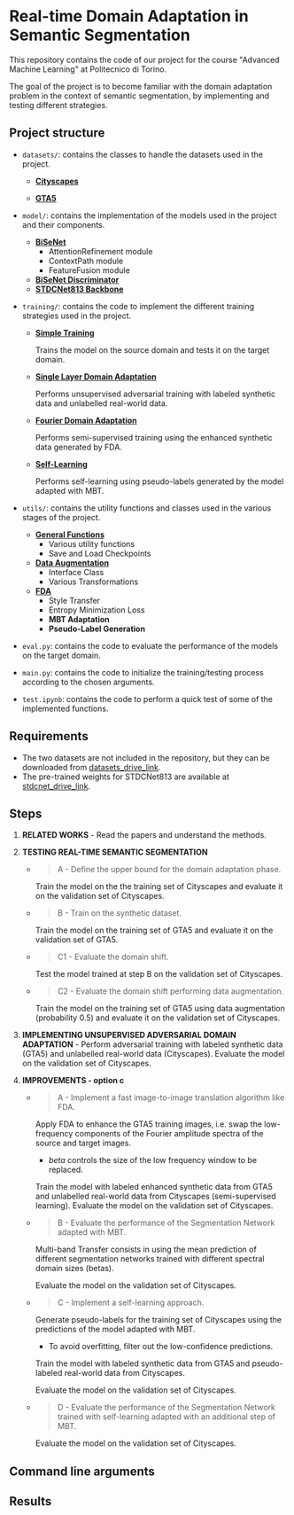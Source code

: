 # Real-time Domain Adaptation in Semantic Segmentation

This repository contains the code of our project for the course "Advanced Machine Learning" at Politecnico di Torino.

The goal of the project is to become familiar with the domain adaptation problem in the context of semantic segmentation, by implementing and testing different strategies.

## Project structure
- `datasets/`: contains the classes to handle the datasets used in the project.
  - [**Cityscapes**](datasets/cityscapes.py)
    
  - [**GTA5**](datasets/gta5.py)

- `model/`: contains the implementation of the models used in the project and their components.
  - [**BiSeNet**](model/model_stages.py)
    - AttentionRefinement module
    - ContextPath module
    - FeatureFusion module
  - [**BiSeNet Discriminator**](model/model_stages.py)
  - [**STDCNet813 Backbone**](model/stdcnet.py)
- `training/`: contains the code to implement the different training strategies used in the project.
  - [**Simple Training**](training/simple_train.py)
    
    Trains the model on the source domain and tests it on the target domain.
  - [**Single Layer Domain Adaptation**](training/single_layer_da_train.py)
  
    Performs unsupervised adversarial training with labeled synthetic data and unlabelled real-world data.
  - [**Fourier Domain Adaptation**](training/fda_train.py)
   
    Performs semi-supervised training using the enhanced synthetic data generated by FDA.
  - [**Self-Learning**](training/fda_self_learning_train.py) 
  
    Performs self-learning using pseudo-labels generated by the model adapted with MBT.

- `utils/`: contains the utility functions and classes used in the various stages of the project.
  - [**General Functions**](utils/general.py)
    - Various utility functions
    - Save and Load Checkpoints
  - [**Data Augmentation**](utils/aug.py)
    - Interface Class
    - Various Transformations
  - [**FDA**](utils/fda.py)
    - Style Transfer
    - Entropy Minimization Loss
    - **MBT Adaptation**
    - **Pseudo-Label Generation**

- `eval.py`: contains the code to evaluate the performance of the models on the target domain.
- `main.py`: contains the code to initialize the training/testing process according to the chosen arguments.
- `test.ipynb`: contains the code to perform a quick test of some of the implemented functions.

## Requirements
-  The two datasets are not included in the repository, but they can be downloaded from [datasets_drive_link](https://drive.google.com/drive/u/0/folders/1iE8wJT7tuDOVjEBZ7A3tOPZmNdroqG1m).
- The pre-trained weights for STDCNet813 are available at [stdcnet_drive_link](https://drive.google.com/drive/folders/1wROFwRt8qWHD4jSo8Zu1gp1d6oYJ3ns1).

## Steps
1. **RELATED WORKS** - Read the papers and understand the methods.
2. **TESTING REAL-TIME SEMANTIC SEGMENTATION**
    - > A - Define the upper bound for the domain adaptation phase.
    
      Train the model on the the training set of Cityscapes and evaluate it on the validation set of Cityscapes.

    - > B - Train on the synthetic dataset.
    
      Train the model on the training set of GTA5 and evaluate it on the validation set of GTA5.

    - > C1 - Evaluate the domain shift.

      Test the model trained at step B on the validation set of Cityscapes.

    - > C2 - Evaluate the domain shift performing data augmentation.

      Train the model on the training set of GTA5 using data augmentation (probability 0.5) and evaluate it on the validation set of Cityscapes.

3. **IMPLEMENTING UNSUPERVISED ADVERSARIAL DOMAIN ADAPTATION** - Perform adversarial training with labeled synthetic data (GTA5) and unlabelled real-world data (Cityscapes). Evaluate the model on the validation set of Cityscapes.

4. **IMPROVEMENTS - option c**

    - > A - Implement a fast image-to-image translation algorithm like FDA.
    
      Apply FDA to enhance the GTA5 training images, i.e. swap the low-frequency components of the Fourier amplitude spectra of the source and target images.

      - *beta* controls the size of the low frequency window to be replaced.

      Train the model with labeled enhanced synthetic data from GTA5 and unlabelled real-world data from Cityscapes (semi-supervised learning). Evaluate the model on the validation set of Cityscapes. 
      
    - > B - Evaluate the performance of the Segmentation Network adapted with MBT.

      Multi-band Transfer consists in using the mean prediction of different segmentation networks trained with different spectral domain sizes (betas).

      Evaluate the model on the validation set of Cityscapes.

    - > C - Implement a self-learning approach.

      Generate pseudo-labels for the training set of Cityscapes using the predictions of the model adapted with MBT.
        - To avoid overfitting, filter out the low-confidence predictions.

      Train the model with labeled synthetic data from GTA5 and pseudo-labeled real-world data from Cityscapes.
      
      Evaluate the model on the validation set of Cityscapes.

    - > D - Evaluate the performance of the Segmentation Network trained with self-learning adapted with an additional step of MBT.

      Evaluate the model on the validation set of Cityscapes.

## Command line arguments

## Results
